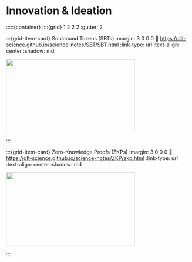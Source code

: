 # Innovation & Ideation

:::::{container}
::::{grid} 1 2 2 2
:gutter: 2

:::{grid-item-card} Soulbound Tokens (SBTs)
:margin: 3 0 0 0
:link: https://dlt-science.github.io/science-notes/SBT/SBT.html
:link-type: url
:text-align: center
:shadow: md


<img src= "https://img.decrypt.co/insecure/rs:fit:1536:0:0:0/plain/https://cdn.decrypt.co/wp-content/uploads/2022/06/soulbound-token-gID_1-pID_1.png@webp" width="350px" height="200px">

:::


:::{grid-item-card} Zero-Knowledge Proofs (ZKPs)
:margin: 3 0 0 0
:link: https://dlt-science.github.io/science-notes/ZKP/zkp.html
:link-type: url
:text-align: center
:shadow: md


<img src= "https://encrypted-tbn0.gstatic.com/images?q=tbn:ANd9GcTZ_mQ5GoTU3dFO-9n_iy9cSG3x0u0Ax9DGrw&usqp=CAU" width="350px" height="200px">

:::